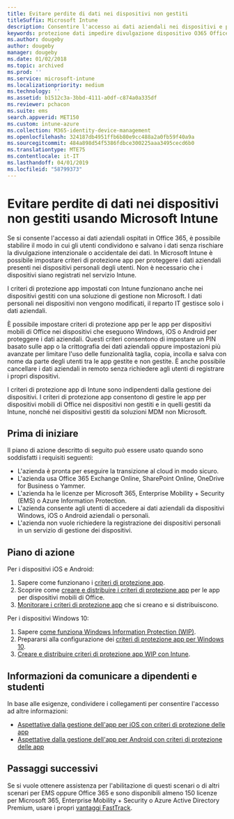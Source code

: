 ```yaml
---
title: Evitare perdite di dati nei dispositivi non gestiti
titleSuffix: Microsoft Intune
description: Consentire l'accesso ai dati aziendali nei dispositivi e proteggere i dati dalla divulgazione usando Microsoft Intune.
keywords: protezione dati impedire divulgazione dispositivo O365 Office 365
ms.author: dougeby
author: dougeby
manager: dougeby
ms.date: 01/02/2018
ms.topic: archived
ms.prod: ''
ms.service: microsoft-intune
ms.localizationpriority: medium
ms.technology: ''
ms.assetid: b1512c3a-3bbd-4111-a0df-c874a0a335df
ms.reviewer: pchacon
ms.suite: ems
search.appverid: MET150
ms.custom: intune-azure
ms.collection: M365-identity-device-management
ms.openlocfilehash: 324187db4951ffb6b80e9cc488a2a0fb59f40a9a
ms.sourcegitcommit: 484a898d54f5386fdbce300225aaa3495cecd6b0
ms.translationtype: MTE75
ms.contentlocale: it-IT
ms.lasthandoff: 04/01/2019
ms.locfileid: "58799373"
---
```

# <a name="prevent-data-leaks-on-non-managed-devices-using-microsoft-intune"></a>Evitare perdite di dati nei dispositivi non gestiti usando Microsoft Intune

Se si consente l'accesso ai dati aziendali ospitati in Office 365, è possibile stabilire il modo in cui gli utenti condividono e salvano i dati senza rischiare la divulgazione intenzionale o accidentale dei dati. In Microsoft Intune è possibile impostare criteri di protezione app per proteggere i dati aziendali presenti nei dispositivi personali degli utenti. Non è necessario che i dispositivi siano registrati nel servizio Intune. 

I criteri di protezione app impostati con Intune funzionano anche nei dispositivi gestiti con una soluzione di gestione non Microsoft. I dati personali nei dispositivi non vengono modificati, il reparto IT gestisce solo i dati aziendali. 

È possibile impostare criteri di protezione app per le app per dispositivi mobili di Office nei dispositivi che eseguono Windows, iOS o Android per proteggere i dati aziendali. Questi criteri consentono di impostare un PIN basato sulle app o la crittografia dei dati aziendali oppure impostazioni più avanzate per limitare l'uso delle funzionalità taglia, copia, incolla e salva con nome da parte degli utenti tra le app gestite e non gestite. È anche possibile cancellare i dati aziendali in remoto senza richiedere agli utenti di registrare i propri dispositivi. 

I criteri di protezione app di Intune sono indipendenti dalla gestione dei dispositivi. I criteri di protezione app consentono di gestire le app per dispositivi mobili di Office nei dispositivi non gestiti e in quelli gestiti da Intune, nonché nei dispositivi gestiti da soluzioni MDM non Microsoft. 

## <a name="before-you-begin"></a>Prima di iniziare

Il piano di azione descritto di seguito può essere usato quando sono soddisfatti i requisiti seguenti:
* L'azienda è pronta per eseguire la transizione al cloud in modo sicuro.
* L'azienda usa Office 365 Exchange Online, SharePoint Online, OneDrive for Business o Yammer.
* L'azienda ha le licenze per Microsoft 365, Enterprise Mobility + Security (EMS) o Azure Information Protection.
* L'azienda consente agli utenti di accedere ai dati aziendali da dispositivi Windows, iOS o Android aziendali o personali. 
* L'azienda non vuole richiedere la registrazione dei dispositivi personali in un servizio di gestione dei dispositivi. 

## <a name="action-plan"></a>Piano di azione

Per i dispositivi iOS e Android: 

1. Sapere come funzionano i [criteri di protezione app](app-protection-policy.md).
2. Scoprire come [creare e distribuire i criteri di protezione app](app-protection-policies.md) per le app per dispositivi mobili di Office. 
3. [Monitorare i criteri di protezione app](app-protection-policies-monitor.md) che si creano e si distribuiscono. 

Per i dispositivi Windows 10: 

1. Sapere [come funziona Windows Information Protection (WIP)](https://docs.microsoft.com/windows/threat-protection/windows-information-protection/protect-enterprise-data-using-wip). 
2. Prepararsi alla configurazione dei [criteri di protezione app per Windows 10](app-protection-policies-configure-windows-10.md).
3. [Creare e distribuire criteri di protezione app WIP con Intune](windows-information-protection-policy-create.md).

## <a name="what-to-tell-employees-and-students"></a>Informazioni da comunicare a dipendenti e studenti

In base alle esigenze, condividere i collegamenti per consentire l'accesso ad altre informazioni: 
* [Aspettative dalla gestione dell'app per iOS con criteri di protezione delle app](app-protection-enabled-apps-ios.md)
* [Aspettative dalla gestione dell'app per Android con criteri di protezione delle app](app-protection-enabled-apps-android.md) 

## <a name="next-steps"></a>Passaggi successivi

Se si vuole ottenere assistenza per l'abilitazione di questi scenari o di altri scenari per EMS oppure Office 365 e sono disponibili almeno 150 licenze per Microsoft 365, Enterprise Mobility + Security o Azure Active Directory Premium, usare i propri [vantaggi FastTrack](https://docs.microsoft.com/enterprise-mobility-security/solutions/enterprise-mobility-fasttrack-program). 
